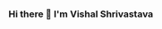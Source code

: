 ### Hi there 👋 I'm Vishal Shrivastava

<!--
**Vishal17121994/Vishal17121994** is a ✨ _special_ ✨ repository because its `README.md` (this file) appears on your GitHub profile.

Here are some ideas to get you started:

- 🔭 I’m currently working on 
- 🌱 I’m currently learning At Masai School
- 👯 I’m looking to collaborate on 
- 🤔 I’m looking for help with ...
- 💬 Ask me about MERN
- 📫 How to reach me: ...
- 😄 Pronouns: ...
- ⚡ Fun fact: ...
-->
